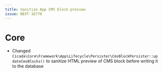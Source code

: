 ```yaml
---
title: Sanitize App CMS block preview
issue: NEXT-16770
---
```

# Core
* Changed `Cicada\Core\Framework\App\Lifecycle\Persister\CmsBlockPersister::updateCmsBlocks()` to sanitize HTML preview of CMS block before writing it to the database
